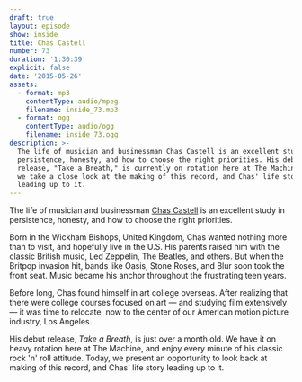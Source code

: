 ```yaml
---
draft: true
layout: episode
show: inside
title: Chas Castell
number: 73
duration: '1:30:39'
explicit: false
date: '2015-05-26'
assets:
  - format: mp3
    contentType: audio/mpeg
    filename: inside_73.mp3
  - format: ogg
    contentType: audio/ogg
    filename: inside_73.ogg
description: >-
  The life of musician and businessman Chas Castell is an excellent study in
  persistence, honesty, and how to choose the right priorities. His debut
  release, "Take a Breath," is currently on rotation here at The Machine. Today,
  we take a close look at the making of this record, and Chas' life story
  leading up to it.
---
```

The life of musician and businessman [Chas Castell](http://chascastell.com) is an excellent study in persistence, honesty, and how to choose the right priorities. 

Born in the Wickham Bishops, United Kingdom, Chas wanted nothing more than to visit, and hopefully live in the U.S. His parents raised him with the classic British music, Led Zeppelin, The Beatles, and others. But when the Britpop invasion hit, bands like Oasis, Stone Roses, and Blur soon took the front seat. Music became his anchor throughout the frustrating teen years.

Before long, Chas found himself in art college overseas. After realizing that there were college courses focused on art &mdash; and studying film extensively &mdash; it was time to relocate, now to the center of our American motion picture industry, Los Angeles.

His debut release, *Take a Breath*, is just over a month old. We have it on heavy rotation here at The Machine, and enjoy every minute of his classic rock 'n' roll attitude. Today, we present an opportunity to look back at making of this record, and Chas' life story leading up to it.